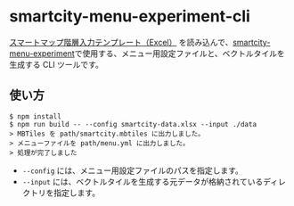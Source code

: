 # smartcity-menu-experiment-cli


 [スマートマップ階層入力テンプレート（Excel）](https://docs.google.com/spreadsheets/d/1IQKC5dRNlWaINs0BkmYamaLQIgX6kQuLLzN-nQryBlU/edit?usp=sharing) を読み込んで、[smartcity-menu-experiment](https://github.com/geolonia/smartcity-menu-experiment)で使用する、メニュー用設定ファイルと、ベクトルタイルを生成する CLI ツールです。


## 使い方

```
$ npm install
$ npm run build -- --config smartcity-data.xlsx --input ./data
> MBTiles を path/smartcity.mbtiles に出力しました。
> メニューファイルを path/menu.yml に出力しました。
> 処理が完了しました
```

- `--config` には、メニュー用設定ファイルのパスを指定します。
- `--input` には、ベクトルタイルを生成する元データが格納されているディレクトリを指定します。